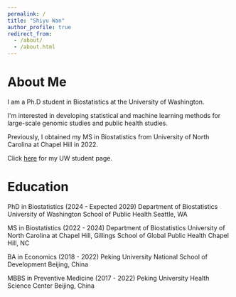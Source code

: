 ```yaml
---
permalink: /
title: "Shiyu Wan"
author_profile: true
redirect_from: 
  - /about/
  - /about.html
---
```


About Me
======

I am a Ph.D student in Biostatistics at the University of Washington.

I'm interested in developing statistical and machine learning methods for large-scale genomic studies and public health studies.

Previously, I obtained my MS in Biostatistics from University of North Carolina at Chapel Hill in 2022.

Click [here](https://www.biostat.washington.edu/people/shiyu-wan) for my UW student page.

Education
======

PhD in Biostatistics (2024 - Expected 2029)
Department of Biostatistics
University of Washington School of Public Health
Seattle, WA

MS in Biostatistics (2022 - 2024)
Department of Biostatistics
University of North Carolina at Chapel Hill, Gillings School of Global Public Health
Chapel Hill, NC

BA in Economics (2018 - 2022)
Peking University National School of Development
Beijing, China

MBBS in Preventive Medicine (2017 - 2022)
Peking University Health Science Center
Beijing, China



